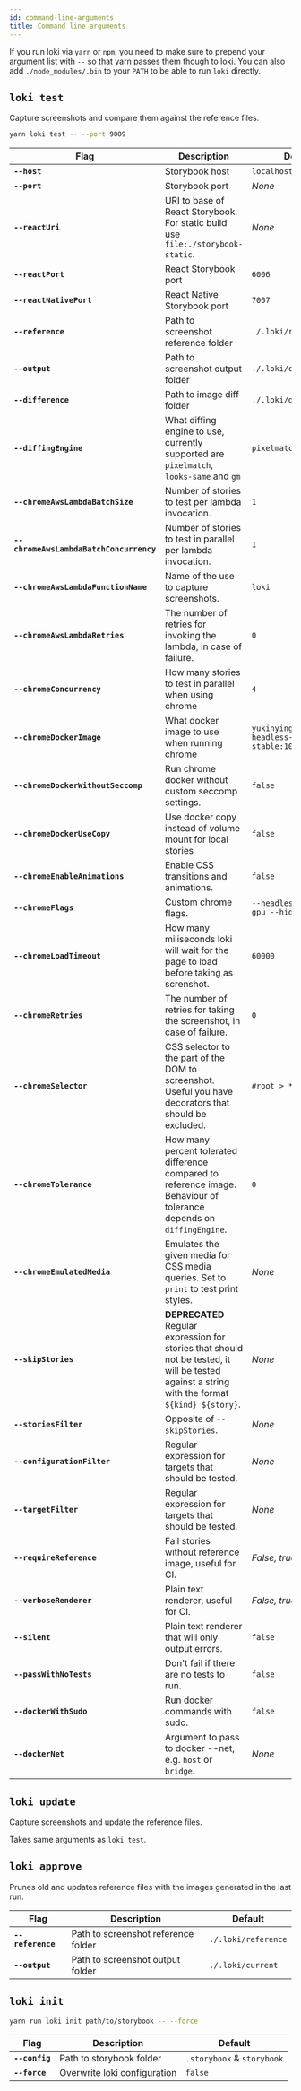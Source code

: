 ```yaml
---
id: command-line-arguments
title: Command line arguments
---
```


If you run loki via `yarn` or `npm`, you need to make sure to prepend your argument list with `--` so that yarn passes them though to loki. You can also add `./node_modules/.bin` to your `PATH` to be able to run `loki` directly.

## `loki test`

Capture screenshots and compare them against the reference files.

```bash
yarn loki test -- --port 9009
```

| Flag                                    | Description                                                                                                                                     | Default                                                   |
| --------------------------------------- | ----------------------------------------------------------------------------------------------------------------------------------------------- | --------------------------------------------------------- |
| **`--host`**                            | Storybook host                                                                                                                                  | `localhost`                                               |
| **`--port`**                            | Storybook port                                                                                                                                  | _None_                                                    |
| **`--reactUri`**                        | URI to base of React Storybook. For static build use `file:./storybook-static`.                                                                 | _None_                                                    |
| **`--reactPort`**                       | React Storybook port                                                                                                                            | `6006`                                                    |
| **`--reactNativePort`**                 | React Native Storybook port                                                                                                                     | `7007`                                                    |
| **`--reference`**                       | Path to screenshot reference folder                                                                                                             | `./.loki/reference`                                       |
| **`--output`**                          | Path to screenshot output folder                                                                                                                | `./.loki/current`                                         |
| **`--difference`**                      | Path to image diff folder                                                                                                                       | `./.loki/difference`                                      |
| **`--diffingEngine`**                   | What diffing engine to use, currently supported are `pixelmatch`, `looks-same` and `gm`                                                         | `pixelmatch`                                              |
| **`--chromeAwsLambdaBatchSize`**        | Number of stories to test per lambda invocation.                                                                                                | `1`                                                       |
| **`--chromeAwsLambdaBatchConcurrency`** | Number of stories to test in parallel per lambda invocation.                                                                                    | `1`                                                       |
| **`--chromeAwsLambdaFunctionName`**     | Name of the use to capture screenshots.                                                                                                         | `loki`                                                    |
| **`--chromeAwsLambdaRetries`**          | The number of retries for invoking the lambda, in case of failure.                                                                              | `0`                                                       |
| **`--chromeConcurrency`**               | How many stories to test in parallel when using chrome                                                                                          | `4`                                                       |
| **`--chromeDockerImage`**               | What docker image to use when running chrome                                                                                                    | `yukinying/chrome-headless-browser-stable:100.0.4896.127` |
| **`--chromeDockerWithoutSeccomp`**      | Run chrome docker without custom seccomp settings.                                                                                              | `false`                                                   |
| **`--chromeDockerUseCopy`**             | Use docker copy instead of volume mount for local stories                                                                                       | `false`                                                   |
| **`--chromeEnableAnimations`**          | Enable CSS transitions and animations.                                                                                                          | `false`                                                   |
| **`--chromeFlags`**                     | Custom chrome flags.                                                                                                                            | `--headless --disable-gpu --hide-scrollbars`              |
| **`--chromeLoadTimeout`**               | How many miliseconds loki will wait for the page to load before taking as screnshot.                                                            | `60000`                                                   |
| **`--chromeRetries`**                   | The number of retries for taking the screenshot, in case of failure.                                                                            | `0`                                                       |
| **`--chromeSelector`**                  | CSS selector to the part of the DOM to screenshot. Useful you have decorators that should be excluded.                                          | `#root > *`                                               |
| **`--chromeTolerance`**                 | How many percent tolerated difference compared to reference image. Behaviour of tolerance depends on `diffingEngine`.                           | `0`                                                       |
| **`--chromeEmulatedMedia`**             | Emulates the given media for CSS media queries. Set to `print` to test print styles.                                                            | _None_                                                    |
| **`--skipStories`**                     | **DEPRECATED** Regular expression for stories that should not be tested, it will be tested against a string with the format `${kind} ${story}`. | _None_                                                    |
| **`--storiesFilter`**                   | Opposite of `--skipStories`.                                                                                                                    | _None_                                                    |
| **`--configurationFilter`**             | Regular expression for targets that should be tested.                                                                                           | _None_                                                    |
| **`--targetFilter`**                    | Regular expression for targets that should be tested.                                                                                           | _None_                                                    |
| **`--requireReference`**                | Fail stories without reference image, useful for CI.                                                                                            | _False, true for CI_                                      |
| **`--verboseRenderer`**                 | Plain text renderer, useful for CI.                                                                                                             | _False, true for CI_                                      |
| **`--silent`**                          | Plain text renderer that will only output errors.                                                                                               | `false`                                                   |
| **`--passWithNoTests`**                 | Don't fail if there are no tests to run.                                                                                                        | `false`                                                   |
| **`--dockerWithSudo`**                  | Run docker commands with sudo.                                                                                                                  | `false`                                                   |
| **`--dockerNet`**                       | Argument to pass to docker --net, e.g. `host` or `bridge`.                                                                                      | _None_                                                    |

## `loki update`

Capture screenshots and update the reference files.

Takes same arguments as `loki test`.

## `loki approve`

Prunes old and updates reference files with the images generated in the last run.

| Flag              | Description                         | Default             |
| ----------------- | ----------------------------------- | ------------------- |
| **`--reference`** | Path to screenshot reference folder | `./.loki/reference` |
| **`--output`**    | Path to screenshot output folder    | `./.loki/current`   |

## `loki init`

```bash
yarn run loki init path/to/storybook -- --force
```

| Flag           | Description                  | Default                    |
| -------------- | ---------------------------- | -------------------------- |
| **`--config`** | Path to storybook folder     | `.storybook` & `storybook` |
| **`--force`**  | Overwrite loki configuration | `false`                    |
